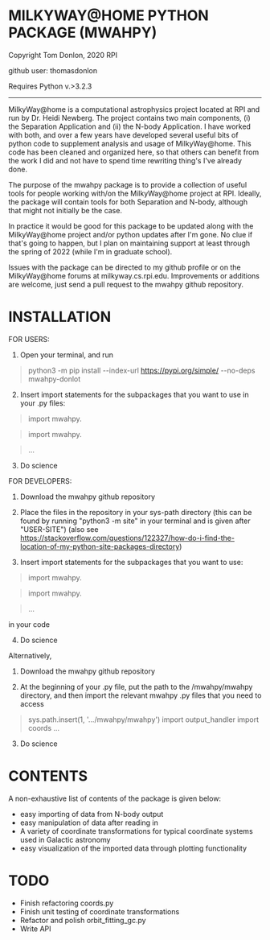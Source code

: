  MILKYWAY@HOME PYTHON PACKAGE (MWAHPY)
========================================

Copyright Tom Donlon, 2020 RPI

github user: thomasdonlon

Requires Python v.>3.2.3

-----------------------------------------

MilkyWay@home is a computational astrophysics project located at RPI and
run by Dr. Heidi Newberg. The project contains two main components,
(i) the Separation Application and (ii) the N-body Application. I have
worked with both, and over a few years have developed several useful bits of
python code to supplement analysis and usage of MilkyWay@home. This code has
been cleaned and organized here, so that others can benefit from the work I did
and not have to spend time rewriting thing's I've already done.

The purpose of the mwahpy package is to provide a collection of useful tools
for people working with/on the MilkyWay@home project at RPI. Ideally, the
package will contain tools for both Separation and N-body, although that might
not initially be the case.

In practice it would be good for this package to be updated along with the
MilkyWay@home project and/or python updates after I'm gone. No clue if that's
going to happen, but I plan on maintaining support at least through the spring
of 2022 (while I'm in graduate school).

Issues with the package can be directed to my github profile or on the
MilkyWay@home forums at milkyway.cs.rpi.edu. Improvements or additions are
welcome, just send a pull request to the mwahpy github repository.


INSTALLATION
========================================

FOR USERS:

1. Open your terminal, and run

> python3 -m pip install --index-url https://pypi.org/simple/ --no-deps mwahpy-donlot

2. Insert import statements for the subpackages that you want to use in your .py files:

> import mwahpy.<subpackage that you want to access>
 
> import mwahpy.<other subpackage>
 
> ...

3. Do science

FOR DEVELOPERS:

1. Download the mwahpy github repository

2. Place the files in the repository in your sys-path directory
(this can be found by running "python3 -m site" in your terminal
and is given after "USER-SITE")
(also see https://stackoverflow.com/questions/122327/how-do-i-find-the-location-of-my-python-site-packages-directory)

3. Insert import statements for the subpackages that you want to use:

> import mwahpy.<subpackage that you want to access>
 
> import mwahpy.<other subpackage>
 
> ...

in your code

4. Do science

Alternatively,

1. Download the mwahpy github repository

2. At the beginning of your .py file, put the path to the /mwahpy/mwahpy directory,
and then import the relevant mwahpy .py files that you need to access

> sys.path.insert(1, '.../mwahpy/mwahpy')
> import output_handler
> import coords
> ...

3. Do science

CONTENTS
========================================

A non-exhaustive list of contents of the package is given below:

 - easy importing of data from N-body output
 - easy manipulation of data after reading in
 - A variety of coordinate transformations for typical coordinate systems used in Galactic astronomy
 - easy visualization of the imported data through plotting functionality

TODO
========================================

 - Finish refactoring coords.py
 - Finish unit testing of coordinate transformations
 - Refactor and polish orbit_fitting_gc.py
 - Write API
